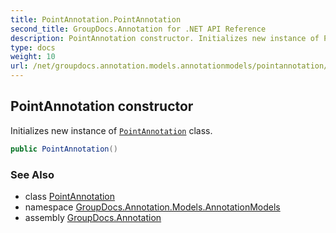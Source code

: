 ```yaml
---
title: PointAnnotation.PointAnnotation
second_title: GroupDocs.Annotation for .NET API Reference
description: PointAnnotation constructor. Initializes new instance of PointAnnotation class
type: docs
weight: 10
url: /net/groupdocs.annotation.models.annotationmodels/pointannotation/pointannotation/
---
```

## PointAnnotation constructor

Initializes new instance of [`PointAnnotation`](../) class.

```csharp
public PointAnnotation()
```

### See Also

* class [PointAnnotation](../)
* namespace [GroupDocs.Annotation.Models.AnnotationModels](../../pointannotation/)
* assembly [GroupDocs.Annotation](../../../)


